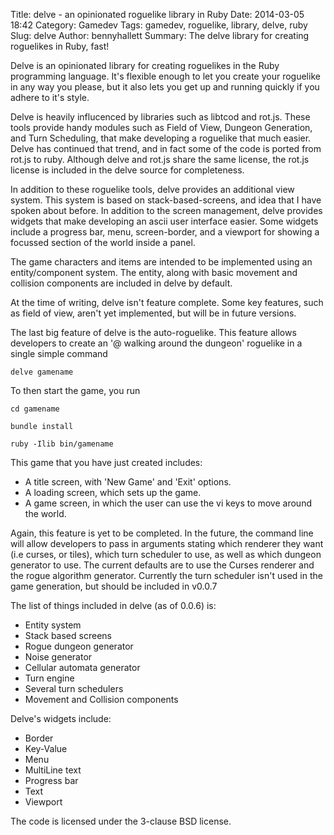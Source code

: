 Title: delve - an opinionated roguelike library in Ruby
Date: 2014-03-05 18:42
Category: Gamedev
Tags: gamedev, roguelike, library, delve, ruby
Slug: delve
Author: bennyhallett
Summary: The delve library for creating roguelikes in Ruby, fast!

Delve is an opinionated library for creating roguelikes in the Ruby programming language. It's flexible enough to let you create your roguelike in any way you please, but it also lets you get up and running quickly if you adhere to it's style.

Delve is heavily influcenced by libraries such as libtcod and rot.js. These tools provide handy modules such as Field of View, Dungeon Generation, and Turn Scheduling, that make developing a roguelike that much easier. Delve has continued that trend, and in fact some of the code is ported from rot.js to ruby. Although delve and rot.js share the same license, the rot.js license is included in the delve source for completeness.

In addition to these roguelike tools, delve provides an additional view system. This system is based on stack-based-screens, and idea that I have spoken about before. In addition to the screen management, delve provides widgets that make developing an ascii user interface easier. Some widgets include a progress bar, menu, screen-border, and a viewport for showing a focussed section of the world inside a panel.

The game characters and items are intended to be implemented using an entity/component system. The entity, along with basic movement and collision components are included in delve by default.

At the time of writing, delve isn't feature complete. Some key features, such as field of view, aren't yet implemented, but will be in future versions.

The last big feature of delve is the auto-roguelike. This feature allows developers to create an '@ walking around the dungeon' roguelike in a single simple command

`delve gamename`

To then start the game, you run

`cd gamename`

`bundle install`

`ruby -Ilib bin/gamename`

This game that you have just created includes:

* A title screen, with 'New Game' and 'Exit' options.
* A loading screen, which sets up the game.
* A game screen, in which the user can use the vi keys to move around the world.

Again, this feature is yet to be completed. In the future, the command line will allow developers to pass in arguments stating which renderer they want (i.e curses, or tiles), which turn scheduler to use, as well as which dungeon generator to use. The current defaults are to use the Curses renderer and the rogue algorithm generator. Currently the turn scheduler isn't used in the game generation, but should be included in v0.0.7

The list of things included in delve (as of 0.0.6) is:

* Entity system
* Stack based screens
* Rogue dungeon generator
* Noise generator
* Cellular automata generator
* Turn engine
* Several turn schedulers
* Movement and Collision components

Delve's widgets include:

* Border
* Key-Value
* Menu
* MultiLine text
* Progress bar
* Text
* Viewport

The code is licensed under the 3-clause BSD license.
